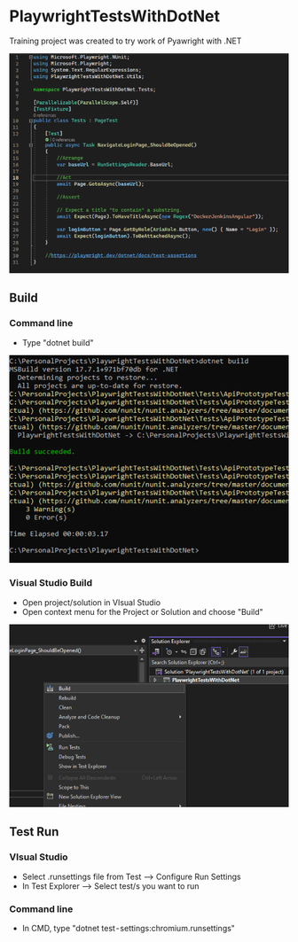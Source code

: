 # PlaywrightTestsWithDotNet

Training project was created to try work of Pyawright with .NET

![Test Example](/Images/TestExample.png)

## Build

### Command line

- Type "dotnet build"

![CMD build](/Images/cmd_build.png)

### Visual Studio Build

- Open project/solution in VIsual Studio
- Open context menu for the Project or Solution and choose "Build"

![Visual Studio build](/Images/VS_build.png)

## Test Run

### VIsual Studio

-  Select .runsettings file from Test --> Configure Run Settings
- In Test Explorer --> Select test/s you want to run

### Command line

- In CMD, type "dotnet test - settings:chromium.runsettings"